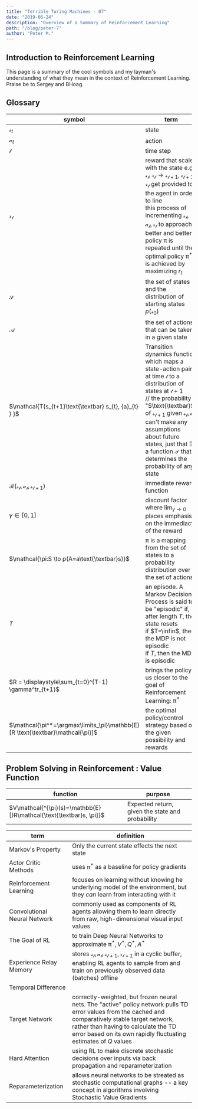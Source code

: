 ```yaml
---
title: "Terrible Turing Machines - 07"
date: "2019-06-24"
description: "Overview of a Summary of Reinforcement Learning"
path: "/blog/peter-7"
author: "Peter M."
---
```

<style type='text/css'>
  a {
    border-bottom: 1px solid hsla(131, 75%, 40%, 0.8);
    color: black;
    text-decoration: none;
    -webkit-transition: background-color .25s;
    transition: background-color .25s;
  }
  a:hover {
    background-color: hsla(131, 75%, 40%, 0.8);

  }
</style>

## Introduction to Reinforcement Learning
This page is a summary of the cool symbols and my layman's understanding of what they mean in the context of Reinforcement Learning.  Praise be to Sergey and BHoag.

## Glossary
| symbol            | term     |
|-------------------|----------|
| $\mathcal{s}_{t}$ | state |
| $\mathcal{a}_{t}$ | action |
| $\mathcal{t}$ | time step |
| $\mathcal{r_{t}}$ |reward that scales with the state e.g. $\mathcal{s_{t}, r_{t} \to s_{t+1}, r_{t+1} }$ <br> $\mathcal{r_{t}}$ get provided to the agent in order to line <br> this process of incrementing $\mathcal{s_{t}, a_{t}, r_{t}}$ to approach a better and better policy $\mathcal{\pi}$ is repeated until the optimal policy $\mathcal{\pi^{*}}$ is achieved by maximizing $r_{t}$|
| $\mathcal{S}$| the set of states and the distribution of starting states $p(\mathcal{s}_{0})$|           
| $\mathcal{A}$    | the set of actions that can be taken in a given state|  
| $\mathcal{T(s_{t+1}\text{\textbar} s_{t}, {a}_{t} ) }$| Transition dynamics function which maps a state-action pair at time $\mathcal{t}$ to a distribution of states at $\mathcal{t+1}$ <br>// the probability "$\text{\textbar}$" of $\mathcal{s_{t+1}}$ given $\mathcal{s_{t}, a_{t}}$ <br> can't make any assumptions about future states, just that $\exists$ a function $\mathcal{T}$ that determines the probability of any state |  
| $\mathcal{R(s_{t}, a_{t}, s_{t+1})}$ | immediate reward function   |
| $\gamma \in [0,1]$ | discount factor where $\displaystyle{\lim_{\gamma \to 0}}$ places emphasis on the immediacy of the reward|
| $\mathcal{\pi:S \to p(A=a\text{\textbar}s)}$ | $\mathcal{\pi}$ is a mapping from the set of states to a probability distribution over the set of actions |
| $T$ | an episode.  A Markov Decision Process is said to be "episodic" if, after length $T$, the state resets <br> if $T=\infin$, then the MDP is not episodic <br>if $T$, then the MDP is episodic |
| $R = \displaystyle\sum_{t=0}^{T-1} \gamma^tr_{t+1}$ | brings the policy us closer to the goal of Reinforcement Learning: $\mathcal{\pi^*}$ |
| $\mathcal{\pi^*=\argmax\limits_\pi}\mathbb{E}[R \text{\textbar}\mathcal{\pi}]$ | the optimal policy/control strategy based on the given possibility and rewards |

## Problem Solving in Reinforcement : Value Function
| function          | purpose   |
|-------------------|--------|
| $V\mathcal{^{\pi}(s)=\mathbb{E}[}R\mathcal{\text{\textbar}s, \pi]}$ | Expected return, given the state and probability |


| term              | definition |
|-------------------|------------|
| Markov's Property | Only the current state effects the next state |
| Actor Critic Methods | uses $\mathcal{\pi^*}$ as a baseline for policy gradients |
| Reinforcement Learning | focuses on learning without knowing he underlying model of the environment, but they *can* learn from interacting with it |
| Convolutional Neural Network | commonly used as components of RL agents allowing them to learn directly from raw, high-dimensional visual input values |
| The Goal of RL | to train Deep Neural Networks to approximate $\mathcal{\pi^*}, V^*, Q^*, A^*$ |
| Experience Relay Memory | stores $\mathcal{s_{t}, a_{t}, s_{t+1}, r_{t+1}}$ in a cyclic buffer, enabling RL agents to sample from and train on previously observed data (batches) offline |
|  Temporal Difference | |
| Target Network | correctly-weighted, but frozen neural nets.  The "active" policy network pulls TD error values from the cached and comparatively stable target network, rather than having to calculate the TD error based on its own rapidly fluctuating estimates of $Q$ values |
| Hard Attention | using RL to make discrete stochastic decisions over inputs via back propagation and reparameterization |
| Reparameterization | allows neural networks to be streated as stochastic computational graphs -- a key concept in algorithms involving Stochastic Value Gradients |
